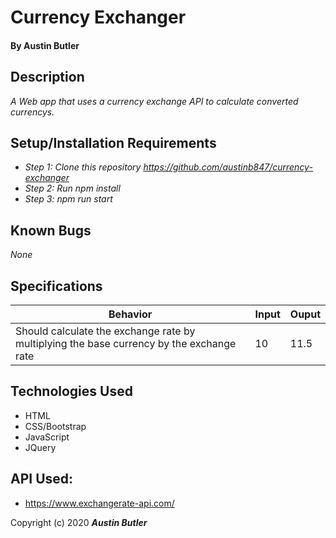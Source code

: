 # Currency Exchanger

#### By Austin Butler

## Description

_A Web app that uses a currency exchange API to calculate converted currencys._
  
## Setup/Installation Requirements

* _Step 1: Clone this repository https://github.com/austinb847/currency-exchanger_
* _Step 2: Run npm install_
* _Step 3: npm run start_

## Known Bugs

_None_

## Specifications

| Behavior                                                                                 	| Input 	| Ouput 	|
|------------------------------------------------------------------------------------------	|-------	|-------	|
| Should calculate the exchange rate by multiplying the base currency by the exchange rate 	| 10    	| 11.5  	|


## Technologies Used

* HTML
* CSS/Bootstrap
* JavaScript
* JQuery

## API Used:
* https://www.exchangerate-api.com/

Copyright (c) 2020 **_Austin Butler_**
